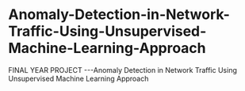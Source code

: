 # Anomaly-Detection-in-Network-Traffic-Using-Unsupervised-Machine-Learning-Approach
FINAL YEAR PROJECT ---Anomaly Detection in Network Traffic Using  Unsupervised Machine Learning Approach
